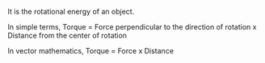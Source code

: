 It is the rotational energy of an object.

In simple terms,
Torque = Force perpendicular to the direction of rotation x Distance from the center of rotation

In vector mathematics,
Torque = Force x Distance